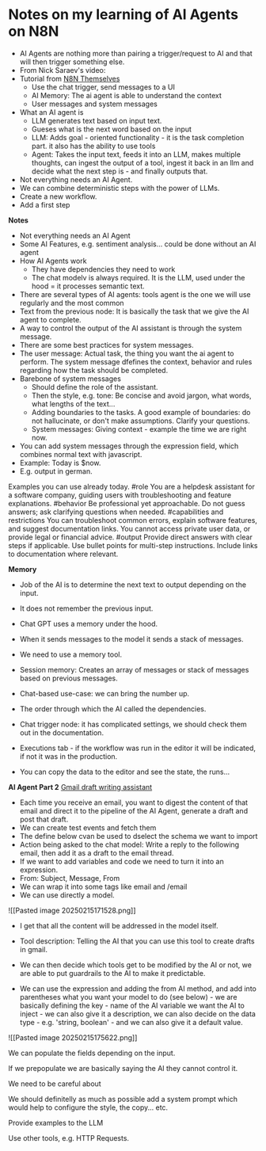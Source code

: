 # Notes on my learning of AI Agents on N8N
* AI Agents are nothing more than pairing a trigger/request to AI and that will then trigger something else. 
* From Nick Saraev's video:
* Tutorial from [N8N Themselves](https://www.youtube.com/watch?v=yzvLfHb0nqE)
	* Use the chat trigger, send messages to a UI
	* AI Memory: The ai agent is able to understand the context 
	* User messages and system messages
* What an AI agent is
	* LLM generates text based on input text. 
	* Gueses what is the next word based on the input
	* LLM: Adds goal - oriented functionality - it is the task completion part. it also has the ability to use tools 
	* Agent: Takes the input text, feeds it into an LLM, makes multiple thoughts, can ingest the output of a tool, ingest it back in an llm and decide what the next step is - and finally outputs that. 
* Not everything needs an AI Agent. 
* We can combine deterministic steps with the power of LLMs. 
* Create a new workflow.
* Add a first step

**Notes**
* Not everything needs an AI Agent
* Some AI Features, e.g. sentiment analysis... could be done without an AI agent
* How AI Agents work
	* They have dependencies they need to work
	* The chat modelv is always required. It is the LLM, used under the hood = it processes semantic text. 
* There are several types of AI agents: tools agent is the one we will use regularly and the most common 
* Text from the previous node: It is basically the task that we give the AI agent to complete.
* A way to control the output of the AI assistant is through the system message. 
* There are some best practices for system messages. 
* The user message: Actual task, the thing you want the ai agent to perform. The system message dfefines the context, behavior and rules regarding how the task should be completed. 
* Barebone of system messages
	* Should define the role of the assistant. 
	* Then the style, e.g. tone: Be concise and avoid jargon, what words, what lengths of the text... 
	* Adding boundaries to the tasks. A good example of boundaries: do not hallucinate, or don't make assumptions. Clarify your questions. 
	* System messages: Giving context - example the time we are right now. 
* You can add system messages through the expression field, which combines normal text with javascript. 
* Example: Today is $now. 
* E.g. output in german. 


Examples you can use already today. 
#role
You are a helpdesk assistant for a software company, guiding users with
troubleshooting and feature explanations.
#behavior
Be professional yet approachable. Do not guess answers; ask clarifying
questions when needed.
#capabilities and restrictions
You can troubleshoot common errors, explain software features, and
suggest documentation links. You cannot access private user data, or
provide legal or financial advice.
#output
Provide direct answers with clear steps if applicable. Use bullet points for
multi-step instructions. Include links to documentation where relevant.


**Memory**
* Job of the AI is to determine the next text to output depending on the input. 
* It does not remember the previous input. 
* Chat GPT uses a memory under the hood. 
* When it sends messages to the model it sends a stack of messages. 
* We need to use a memory tool.
* Session memory: Creates an array of messages or stack of messages based on previous messages. 
* Chat-based use-case: we can bring the number up. 
* The order through which the AI called the dependencies. 

* Chat trigger node: it has complicated settings, we should check them out in the documentation. 
* Executions tab - if the workflow was run in the editor it will be indicated, if not it was in the production. 
* You can copy the data to the editor and see the state, the runs...


**AI Agent Part 2**
[Gmail draft writing assistant](https://www.youtube.com/watch?v=lkudvrC3AOU)

* Each time you receive an email, you want to digest the content of that email and direct it to the pipeline of the AI Agent, generate a draft and post that draft.
* We can create test events and fetch them 
* The define below cvan be used to dselect the schema we want to import
* Action being asked to the chat model: Write a reply to the following email, then add it as a draft to the email thread. 
* If we want to add variables and code we need to turn it into an expression. 
* From: Subject, Message, From
* We can wrap it into some tags like email  and /email
* We can use directly a model. 

![[Pasted image 20250215171528.png]]



- I get that all the content will be addressed in the model itself. 
* Tool description: Telling the AI that you can use this tool to create drafts in gmail. 
* We can then decide which tools get to be modified by the AI or not, we are able to put guardrails to the AI to make it predictable. 

* We can use the expression and adding the from AI method, and add into parentheses what you want your model to do (see below) - we are basically defining the key - name of the AI variable we want the AI to inject - we can also give it a description, we can also decide on the data type - e.g. 'string, boolean' - and we can also give it a default value. 

![[Pasted image 20250215175622.png]]


We can populate the fields depending on the input. 

If we prepopulate we are basically saying the AI they cannot control it. 

We need to be careful about 

We should definitelly as much as possible add a system prompt which would help to configure the style, the copy... etc. 

Provide examples to the LLM

Use other tools, e.g. HTTP Requests. 